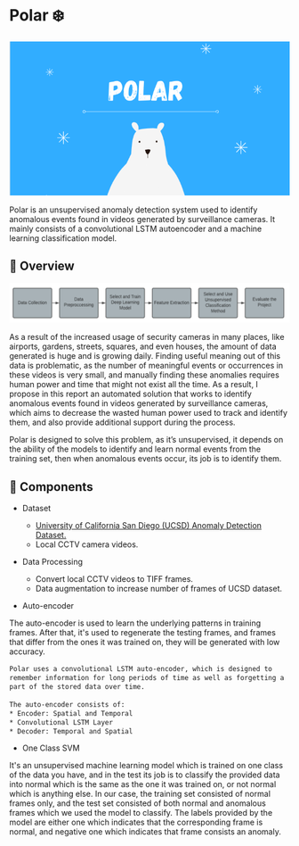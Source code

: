 
# Polar :snowflake:

![](images/poster.png)

Polar is an unsupervised anomaly detection system used to identify anomalous events found in videos generated by surveillance cameras. It mainly consists of a convolutional LSTM autoencoder and a machine learning classification model.


## :eyes: Overview

![](images/flow.png)

As a result of the increased usage of security cameras in many places, like airports, gardens, streets, squares, and even houses, the amount of data generated is huge and is growing daily. Finding useful meaning out of this data is problematic, as the number of meaningful events or occurrences in these videos is very small, and manually finding these anomalies requires human power and time that might not exist all the time. As a result, I propose in this report an automated solution that works to identify anomalous events found in videos generated by surveillance cameras, which aims to decrease the wasted human power used to track and identify them, and also provide additional support during the process.

Polar is designed to solve this problem, as it’s unsupervised, it depends on the ability of the models to identify and learn normal events from the training set, then when anomalous events occur, its job is to identify them.

  
## :school_satchel: Components

* Dataset
	* [University of California San Diego (UCSD) Anomaly Detection Dataset.](http://www.svcl.ucsd.edu/projects/anomaly/dataset.html)
	* Local CCTV camera videos.

* Data Processing
	* Convert local CCTV videos to TIFF frames.
	* Data augmentation to increase number of frames of UCSD dataset.

* Auto-encoder

The auto-encoder is used to learn the underlying patterns in training frames. After that, it's used to regenerate the testing frames, and frames that differ from the ones it was trained on, they will be generated with low accuracy.

	Polar uses a convolutional LSTM auto-encoder, which is designed to remember information for long periods of time as well as forgetting a part of the stored data over time.

	The auto-encoder consists of:
	* Encoder: Spatial and Temporal
	* Convolutional LSTM Layer
	* Decoder: Temporal and Spatial

* One Class SVM

It's an unsupervised machine learning model which is trained on one class of
the data you have, and in the test its job is to classify the provided data into normal which is the same as the one it was trained on, or not normal which is anything else. In our case, the training set consisted of normal frames only, and the test set consisted of both normal and anomalous frames which we used the model to classify. The labels provided by the model are either one which indicates that the corresponding frame is normal, and negative one which indicates that frame consists an anomaly.